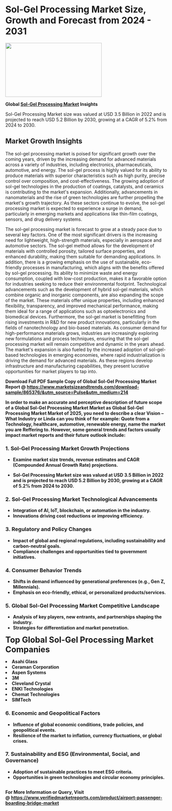 <H1>Sol-Gel Processing Market Size, Growth and Forecast from 2024 - 2031</H1><img class="aligncenter size-medium wp-image-584254" src="https://thirdeyenews.in/wp-content/uploads/2024/09/Global-Market-Research-300x168.jpeg" alt="" width="300" height="168" /><p><strong>Global&nbsp;<a href="https://www.marketsizeandtrends.com/download-sample/865376/&amp;utm_source=Pulse&amp;utm_medium=214">Sol-Gel Processing Market</a> Insights</strong></p><p>Sol-Gel Processing Market size was valued at USD 3.5 Billion in 2022 and is projected to reach USD 5.2 Billion by 2030, growing at a CAGR of 5.2% from 2024 to 2030.</p><p><h2>Market Growth Insights</h2> <p>The sol-gel processing market is poised for significant growth over the coming years, driven by the increasing demand for advanced materials across a variety of industries, including electronics, pharmaceuticals, automotive, and energy. The sol-gel process is highly valued for its ability to produce materials with superior characteristics such as high purity, precise control over composition, and cost-effectiveness. The growing adoption of sol-gel technologies in the production of coatings, catalysts, and ceramics is contributing to the market's expansion. Additionally, advancements in nanomaterials and the rise of green technologies are further propelling the market's growth trajectory. As these sectors continue to evolve, the sol-gel processing market is expected to experience a surge in demand, particularly in emerging markets and applications like thin-film coatings, sensors, and drug delivery systems.</p> <p><strong></strong></p> <p>The sol-gel processing market is forecast to grow at a steady pace due to several key factors. One of the most significant drivers is the increasing need for lightweight, high-strength materials, especially in aerospace and automotive sectors. The sol-gel method allows for the development of materials with controlled porosity, tailored surface properties, and enhanced durability, making them suitable for demanding applications. In addition, there is a growing emphasis on the use of sustainable, eco-friendly processes in manufacturing, which aligns with the benefits offered by sol-gel processing. Its ability to minimize waste and energy consumption, coupled with low-cost production, makes it a favorable option for industries seeking to reduce their environmental footprint. Technological advancements such as the development of hybrid sol-gel materials, which combine organic and inorganic components, are also expanding the scope of the market. These materials offer unique properties, including enhanced flexibility, transparency, and improved mechanical performance, making them ideal for a range of applications such as optoelectronics and biomedical devices. Furthermore, the sol-gel market is benefitting from rising investments in R&D for new product innovations, particularly in the fields of nanotechnology and bio-based materials. As consumer demand for high-performance materials grows, industries are increasingly exploring new formulations and process techniques, ensuring that the sol-gel processing market will remain competitive and dynamic in the years ahead. The market's expansion is also fueled by the increased adoption of sol-gel-based technologies in emerging economies, where rapid industrialization is driving the demand for advanced materials. As these regions develop infrastructure and manufacturing capabilities, they present lucrative opportunities for market players to tap into. <p><strong></p><p><span class=""><strong>Download Full PDF Sample Copy of Global Sol-Gel Processing Market Report</strong> @ <a href="https://www.marketsizeandtrends.com/download-sample/865376/&amp;utm_source=Pulse&amp;utm_medium=214" target="_blank">https://www.marketsizeandtrends.com/download-sample/865376/&amp;utm_source=Pulse&amp;utm_medium=214</a></span></p><p>In order to make an accurate and perceptive description of future scope of a Global&nbsp;Sol-Gel Processing Market Market as Global&nbsp;Sol-Gel Processing Market Market of 2025, you need to describe a clear Vision &ndash; What Industry or Linda can you think of for example: Quote from a Technology, healthcare, automotive, renewable energy, name the market you are Reffering to. However, some general trends and factors usually impact market reports and their future outlook include:</p><h3>1.&nbsp;<strong>Sol-Gel Processing Market Growth Projections</strong></h3><ul><li>Examine market size trends, revenue estimates and CAGR (Compounded Annual Growth Rate) projections.</li><li><p>Sol-Gel Processing Market size was valued at USD 3.5 Billion in 2022 and is projected to reach USD 5.2 Billion by 2030, growing at a CAGR of 5.2% from 2024 to 2030.</p></li></ul><h3>2.&nbsp;<strong>Sol-Gel Processing Market Technological Advancements</strong></h3><ul><li>Integration of AI, IoT, blockchain, or automation in the industry.</li><li>Innovations driving cost reductions or improving efficiency.</li></ul><h3>3.&nbsp;<strong>Regulatory and Policy Changes</strong></h3><ul><li>Impact of global and regional regulations, including sustainability and carbon-neutral goals.</li><li>Compliance challenges and opportunities tied to government initiatives.</li></ul><h3>4.&nbsp;<strong>Consumer Behavior Trends</strong></h3><ul><li>Shifts in demand influenced by generational preferences (e.g., Gen Z, Millennials).</li><li>Emphasis on eco-friendly, ethical, or personalized products/services.</li></ul><h3>5.&nbsp;<strong>Global Sol-Gel Processing Market Competitive Landscape</strong></h3><ul><li>Analysis of key players, new entrants, and partnerships shaping the industry.</li><li>Strategies for differentiation and market penetration.</li></ul><p data-pm-slice="1 1 []"><span style="color: inherit; font-family: inherit; font-size: 25px;">Top Global Sol-Gel Processing Market Companies</span></p><div class="" data-test-id=""><p><li>Asahi Glass</li><li> Ceraman Corporation</li><li> Aspen Systems</li><li> 3M</li><li> Cleveland Crystal</li><li> ENKI Technologies</li><li> Chemat Technologies</li><li> SIMTech</li></p></div><h3>6.&nbsp;<strong>Economic and Geopolitical Factors</strong></h3><ul><li>Influence of global economic conditions, trade policies, and geopolitical events.</li><li>Resilience of the market to inflation, currency fluctuations, or global crises.</li></ul><h3>7.&nbsp;<strong>Sustainability and ESG (Environmental, Social, and Governance)</strong></h3><ul><li>Adoption of sustainable practices to meet ESG criteria.</li><li>Opportunities in green technologies and circular economy principles.</li></ul><h2><strong style="font-size: 14px;">For More Information or Query, Visit @&nbsp;</strong><a style="background-color: #ffffff; font-size: 14px;" href="https://www.marketsizeandtrends.com/report/sol-gel-processing-market/" target="_blank">https://www.verifiedmarketreports.com/product/airport-passenger-boarding-bridge-market</a></h2>
